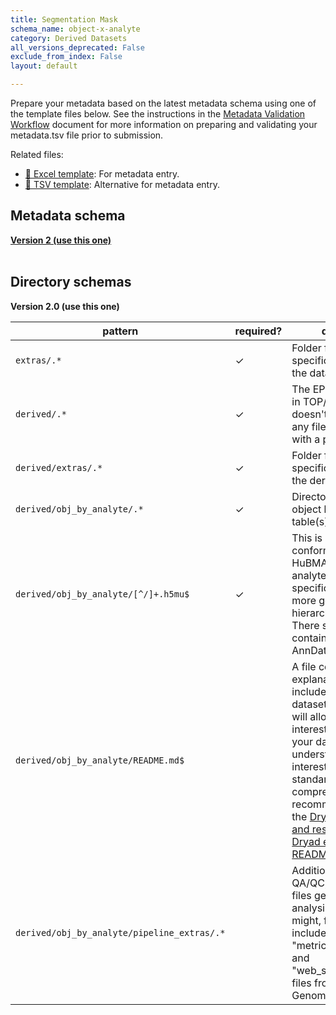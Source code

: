 ```yaml
---
title: Segmentation Mask
schema_name: object-x-analyte
category: Derived Datasets
all_versions_deprecated: False
exclude_from_index: False
layout: default

---
```

Prepare your metadata based on the latest metadata schema using one of the template files below. See the instructions in the [Metadata Validation Workflow](https://docs.google.com/document/d/1lfgiDGbyO4K4Hz1FMsJjmJd9RdwjShtJqFYNwKpbcZY) document for more information on preparing and validating your metadata.tsv file prior to submission.

Related files:


- [📝 Excel template](https://raw.githubusercontent.com/hubmapconsortium/dataset-metadata-spreadsheet/main/object-x-analyte/latest/object-x-analyte.xlsx): For metadata entry.
- [📝 TSV template](https://raw.githubusercontent.com/hubmapconsortium/dataset-metadata-spreadsheet/main/object-x-analyte/latest/object-x-analyte.tsv): Alternative for metadata entry.




## Metadata schema


<summary><a href="https://openview.metadatacenter.org/templates/https:%2F%2Frepo.metadatacenter.org%2Ftemplates%2F2f324a7b-dbf7-4df0-9f1d-e93603d9ecf4"><b>Version 2 (use this one)</b></a></summary>



<br>

## Directory schemas
<summary><b>Version 2.0 (use this one)</b></summary>

| pattern | required? | description |
| --- | --- | --- |
| <code>extras\/.*</code> | ✓ | Folder for general lab-specific files related to the dataset. |
| <code>derived\/.*</code> | ✓ | The EPIC data is placed in TOP/derived/, so it doesn't conflict with any files, if it's uploaded with a primary dataset. |
| <code>derived\/extras\/.*</code> | ✓ | Folder for general lab-specific files related to the derived dataset. |
| <code>derived\/obj_by_analyte\/.*</code> | ✓ | Directory containing object by analyte table(s). |
| <code>derived\/obj_by_analyte\/[^\/]+\.h5mu$</code> | ✓ | This is a MuData object conforming to the HuBMAP object x analyte file specifications and not a more general hdf5 hierarchical data file. There should be one file containing all relevant AnnData objects. |
| <code>derived\/obj_by_analyte\/README\.md$</code> |  | A file containing clear explanations of all data included within thsi dataset submission that will allow anyone who is interested in reusing your data to easily understand it. In the interest of standardization and comprehensiveness, we recommend consulting the [Dryad guidelines and resources](https://blog.datadryad.org/2023/10/18/for-authors-creating-a-readme-for-rapid-data-publication/) and [Dryad example README file](https://datadryad.org/docs/README.md). |
| <code>derived\/obj_by_analyte\/pipeline_extras\/.*</code> |  | Additional parameter, QA/QC, log or analyses files generated by the analysis pipeline. This might, for example, include the "_cmdline", "metrics_summary.csv", and "web_summary.html" files from a 10X Genomics pipeline. |


